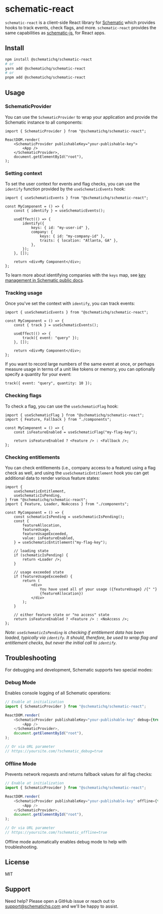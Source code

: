 # schematic-react

`schematic-react` is a client-side React library for [Schematic](https://schematichq.com) which provides hooks to track events, check flags, and more. `schematic-react` provides the same capabilities as [schematic-js](https://github.com/schematichq/schematic-js/tree/main/js), for React apps.

## Install

```bash
npm install @schematichq/schematic-react
# or
yarn add @schematichq/schematic-react
# or
pnpm add @schematichq/schematic-react
```

## Usage

### SchematicProvider

You can use the `SchematicProvider` to wrap your application and provide the Schematic instance to all components:

```tsx
import { SchematicProvider } from "@schematichq/schematic-react";

ReactDOM.render(
    <SchematicProvider publishableKey="your-publishable-key">
        <App />
    </SchematicProvider>,
    document.getElementById("root"),
);
```

### Setting context

To set the user context for events and flag checks, you can use the `identify` function provided by the `useSchematicEvents` hook:

```tsx
import { useSchematicEvents } from "@schematichq/schematic-react";

const MyComponent = () => {
    const { identify } = useSchematicEvents();

    useEffect(() => {
        identify({
            keys: { id: "my-user-id" },
            company: {
                keys: { id: "my-company-id" },
                traits: { location: "Atlanta, GA" },
            },
        });
    }, []);

    return <div>My Component</div>;
};
```

To learn more about identifying companies with the `keys` map, see [key management in Schematic public docs](https://docs.schematichq.com/developer_resources/key_management).

### Tracking usage

Once you've set the context with `identify`, you can track events:

```tsx
import { useSchematicEvents } from "@schematichq/schematic-react";

const MyComponent = () => {
    const { track } = useSchematicEvents();

    useEffect(() => {
        track({ event: "query" });
    }, []);

    return <div>My Component</div>;
};
```

If you want to record large numbers of the same event at once, or perhaps measure usage in terms of a unit like tokens or memory, you can optionally specify a quantity for your event:

```tsx
track({ event: "query", quantity: 10 });
```

### Checking flags

To check a flag, you can use the `useSchematicFlag` hook:

```tsx
import { useSchematicFlag } from "@schematichq/schematic-react";
import { Feature, Fallback } from "./components";

const MyComponent = () => {
    const isFeatureEnabled = useSchematicFlag("my-flag-key");

    return isFeatureEnabled ? <Feature /> : <Fallback />;
};
```

### Checking entitlements

You can check entitlements (i.e., company access to a feature) using a flag check as well, and using the `useSchematicEntitlement` hook you can get additional data to render various feature states:

```tsx
import {
    useSchematicEntitlement,
    useSchematicIsPending,
} from "@schematichq/schematic-react";
import { Feature, Loader, NoAccess } from "./components";

const MyComponent = () => {
    const schematicIsPending = useSchematicIsPending();
    const {
        featureAllocation,
        featureUsage,
        featureUsageExceeded,
        value: isFeatureEnabled,
    } = useSchematicEntitlement("my-flag-key");

    // loading state
    if (schematicIsPending) {
        return <Loader />;
    }

    // usage exceeded state
    if (featureUsageExceeded) {
        return (
            <div>
                You have used all of your usage ({featureUsage} /{" "}
                {featureAllocation})
            </div>
        );
    }

    // either feature state or "no access" state
    return isFeatureEnabled ? <Feature /> : <NoAccess />;
};
```

*Note: `useSchematicIsPending` is checking if entitlement data has been loaded, typically via `identify`. It should, therefore, be used to wrap flag and entitlement checks, but never the initial call to `identify`.*

## Troubleshooting

For debugging and development, Schematic supports two special modes:

### Debug Mode

Enables console logging of all Schematic operations:

```typescript
// Enable at initialization
import { SchematicProvider } from "@schematichq/schematic-react";

ReactDOM.render(
    <SchematicProvider publishableKey="your-publishable-key" debug={true}>
        <App />
    </SchematicProvider>,
    document.getElementById("root"),
);

// Or via URL parameter
// https://yoursite.com/?schematic_debug=true
```

### Offline Mode

Prevents network requests and returns fallback values for all flag checks:

```typescript
// Enable at initialization
import { SchematicProvider } from "@schematichq/schematic-react";

ReactDOM.render(
    <SchematicProvider publishableKey="your-publishable-key" offline={true}>
        <App />
    </SchematicProvider>,
    document.getElementById("root"),
);

// Or via URL parameter
// https://yoursite.com/?schematic_offline=true
```

Offline mode automatically enables debug mode to help with troubleshooting.


## License

MIT

## Support

Need help? Please open a GitHub issue or reach out to [support@schematichq.com](mailto:support@schematichq.com) and we'll be happy to assist.

